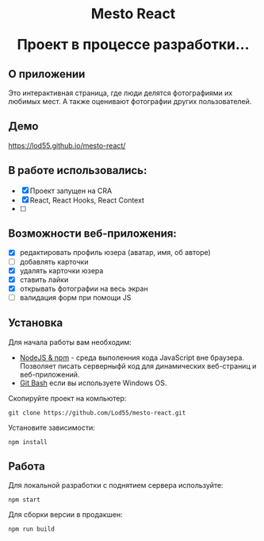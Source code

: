 <h1 align="center">
  Mesto React
</p>

<p align="center">
  Проект в процессе разработки...
</p>


## О приложении
Это интерактивная страница, где люди делятся фотографиями их любимых мест.
А также оценивают фотографии других пользователей.

## Демо
https://lod55.github.io/mesto-react/

## В работе использовались:
- [X] Проект запущен на CRA
- [X] React, React Hooks, React Context
- [ ] 



## Возможности веб-приложения:
- [X] редактировать профиль юзера (аватар, имя, об авторе)
- [ ] добавлять карточки
- [X] удалять карточки юзера
- [X] ставить лайки
- [X] открывать фотографии на весь экран
- [ ] валидация форм при помощи JS

## Установка

Для начала работы вам необходим:

- <a href="https://nodejs.org/en/">NodeJS & npm<a> - среда выполенния кода JavaScript вне браузера. Позволяет писать серверныфй код для динамических веб-страниц и веб-приложений.
- <a href="https://gitforwindows.org/">Git Bash<a> если вы используете Windows OS.


Скопируйте проект на компьютер:

```
git clone https://github.com/Lod55/mesto-react.git
```

Установите зависимости:

```
npm install
```

## Работа

Для локальной разработки с поднятием сервера используйте:

```
npm start
```

Для сборки версии в продакшен:

```
npm run build
```

